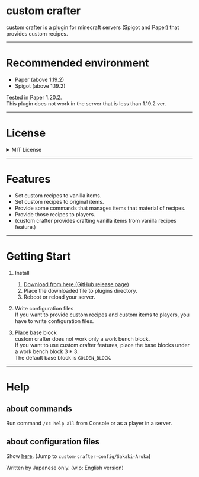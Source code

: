 # custom crafter  
custom crafter is a plugin for minecraft servers (Spigot and Paper) that provides custom recipes. 

---

# Recommended environment
- Paper (above 1.19.2)
- Spigot (above 1.19.2)

Tested in Paper 1.20.2.  
This plugin does not work in the server that is less than 1.19.2 ver.

---

# License
<details><summary>MIT License</summary><div>
MIT License

Copyright (c) 2023 - 2024 Sakaki-Aruka

Permission is hereby granted, free of charge, to any person obtaining a copy
of this software and associated documentation files (the "Software"), to deal
in the Software without restriction, including without limitation the rights
to use, copy, modify, merge, publish, distribute, sublicense, and/or sell
copies of the Software, and to permit persons to whom the Software is
furnished to do so, subject to the following conditions:

The above copyright notice and this permission notice shall be included in all
copies or substantial portions of the Software.

THE SOFTWARE IS PROVIDED "AS IS", WITHOUT WARRANTY OF ANY KIND, EXPRESS OR
IMPLIED, INCLUDING BUT NOT LIMITED TO THE WARRANTIES OF MERCHANTABILITY,
FITNESS FOR A PARTICULAR PURPOSE AND NONINFRINGEMENT. IN NO EVENT SHALL THE
AUTHORS OR COPYRIGHT HOLDERS BE LIABLE FOR ANY CLAIM, DAMAGES OR OTHER
LIABILITY, WHETHER IN AN ACTION OF CONTRACT, TORT OR OTHERWISE, ARISING FROM,
OUT OF OR IN CONNECTION WITH THE SOFTWARE OR THE USE OR OTHER DEALINGS IN THE
SOFTWARE.

</div>
</details>

---

# Features
- Set custom recipes to vanilla items.
- Set custom recipes to original items.
- Provide some commands that manages items that material of recipes.
- Provide those recipes to players.
- (custom crafter provides crafting vanilla items from vanilla recipes feature.)

---

# Getting Start
1. Install
   1. [Download from here.(GitHub release page)](https://github.com/Sakaki-Aruka/custom-crafter/releases/latest)
   2. Place the downloaded file to plugins directory. 
   3. Reboot or reload your server.


2. Write configuration files  
If you want to provide custom recipes and custom items to players, you have to write configuration files.


3. Place base block  
custom crafter does not work only a work bench block.  
If you want to use custom crafter features, place the base blocks under a work bench block 3 * 3.  
The default base block is `GOLDEN_BLOCK`.

---

# Help
## about commands
Run command `/cc help all` from Console or as a player in a server.

## about configuration files
Show [here](https://github.com/Sakaki-Aruka/custom-crafter-config/blob/master/config_description.md). (Jump to `custom-crafter-config/Sakaki-Aruka`)

Written by Japanese only. (wip: English version)
